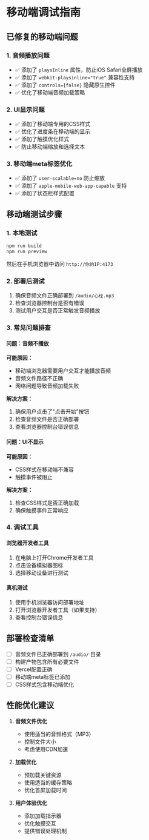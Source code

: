 # 移动端调试指南

## 已修复的移动端问题

### 1. 音频播放问题
- ✅ 添加了 `playsInline` 属性，防止iOS Safari全屏播放
- ✅ 添加了 `webkit-playsinline="true"` 兼容性支持
- ✅ 添加了 `controls={false}` 隐藏原生控件
- ✅ 优化了移动端音频加载策略

### 2. UI显示问题
- ✅ 添加了移动端专用的CSS样式
- ✅ 优化了进度条在移动端的显示
- ✅ 添加了触摸优化样式
- ✅ 防止移动端缩放和选择文本

### 3. 移动端meta标签优化
- ✅ 添加了 `user-scalable=no` 防止缩放
- ✅ 添加了 `apple-mobile-web-app-capable` 支持
- ✅ 添加了状态栏样式配置

## 移动端测试步骤

### 1. 本地测试
```bash
npm run build
npm run preview
```
然后在手机浏览器中访问 `http://你的IP:4173`

### 2. 部署后测试
1. 确保音频文件正确部署到 `/audio/心经.mp3`
2. 检查浏览器控制台是否有错误
3. 测试用户交互是否正常触发音频播放

### 3. 常见问题排查

#### 问题：音频不播放
**可能原因：**
- 移动端浏览器需要用户交互才能播放音频
- 音频文件路径不正确
- 网络问题导致音频加载失败

**解决方案：**
1. 确保用户点击了"点击开始"按钮
2. 检查音频文件是否正确部署
3. 查看浏览器控制台错误信息

#### 问题：UI不显示
**可能原因：**
- CSS样式在移动端不兼容
- 触摸事件被阻止

**解决方案：**
1. 检查CSS样式是否正确加载
2. 确保触摸事件正常响应

### 4. 调试工具

#### 浏览器开发者工具
1. 在电脑上打开Chrome开发者工具
2. 点击设备模拟器图标
3. 选择移动设备进行测试

#### 真机测试
1. 使用手机浏览器访问部署地址
2. 打开浏览器开发者工具（如果支持）
3. 查看控制台错误信息

## 部署检查清单

- [ ] 音频文件已正确部署到 `/audio/` 目录
- [ ] 构建产物包含所有必要文件
- [ ] Vercel配置正确
- [ ] 移动端meta标签已添加
- [ ] CSS样式包含移动端优化

## 性能优化建议

1. **音频文件优化**
   - 使用适当的音频格式（MP3）
   - 控制文件大小
   - 考虑使用CDN加速

2. **加载优化**
   - 预加载关键资源
   - 使用适当的缓存策略
   - 优化首屏加载时间

3. **用户体验优化**
   - 添加加载指示器
   - 优化触摸交互
   - 提供错误处理机制
